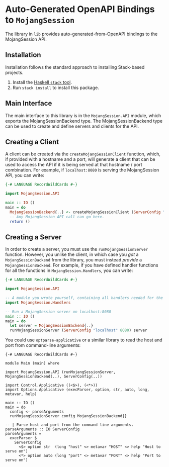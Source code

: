 # Auto-Generated OpenAPI Bindings to `MojangSession`

The library in `lib` provides auto-generated-from-OpenAPI bindings to the MojangSession API.

## Installation

Installation follows the standard approach to installing Stack-based projects.

1. Install the [Haskell `stack` tool](http://docs.haskellstack.org/en/stable/README).
2. Run `stack install` to install this package.

## Main Interface

The main interface to this library is in the `MojangSession.API` module, which exports the MojangSessionBackend type. The MojangSessionBackend
type can be used to create and define servers and clients for the API.

## Creating a Client

A client can be created via the `createMojangSessionClient` function, which, if provided with a hostname and a port, will generate
a client that can be used to access the API if it is being served at that hostname / port combination. For example, if
`localhost:8080` is serving the MojangSession API, you can write:

```haskell
{-# LANGUAGE RecordWildCards #-}

import MojangSession.API

main :: IO ()
main = do
  MojangSessionBackend{..} <- createMojangSessionClient (ServerConfig "localhost" 8080)
  -- Any MojangSession API call can go here.
  return ()
```

## Creating a Server

In order to create a server, you must use the `runMojangSessionServer` function. However, you unlike the client, in which case you *got* a `MojangSessionBackend`
from the library, you must instead *provide* a `MojangSessionBackend`. For example, if you have defined handler functions for all the
functions in `MojangSession.Handlers`, you can write:

```haskell
{-# LANGUAGE RecordWildCards #-}

import MojangSession.API

-- A module you wrote yourself, containing all handlers needed for the MojangSessionBackend type.
import MojangSession.Handlers

-- Run a MojangSession server on localhost:8080
main :: IO ()
main = do
  let server = MojangSessionBackend{..}
  runMojangSessionServer (ServerConfig "localhost" 8080) server
```

You could use `optparse-applicative` or a similar library to read the host and port from command-line arguments:
```
{-# LANGUAGE RecordWildCards #-}

module Main (main) where

import MojangSession.API (runMojangSessionServer, MojangSessionBackend(..), ServerConfig(..))

import Control.Applicative ((<$>), (<*>))
import Options.Applicative (execParser, option, str, auto, long, metavar, help)

main :: IO ()
main = do
  config <- parseArguments
  runMojangSessionServer config MojangSessionBackend{}

-- | Parse host and port from the command line arguments.
parseArguments :: IO ServerConfig
parseArguments =
  execParser $
    ServerConfig
      <$> option str  (long "host" <> metavar "HOST" <> help "Host to serve on")
      <*> option auto (long "port" <> metavar "PORT" <> help "Port to serve on")
```
